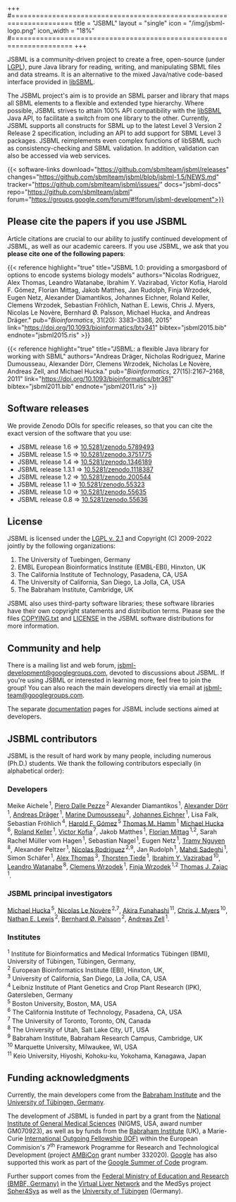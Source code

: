 +++
#=====================================================================
title      = "JSBML"
layout     = "single"
icon       = "/img/jsbml-logo.png"
icon_width = "18%"
#=====================================================================
+++

JSBML is a community-driven project to create a free, open-source (under [LGPL](https://www.gnu.org/licenses/old-licenses/lgpl-2.1.en.html)), pure Java library for reading, writing, and manipulating SBML files and data streams. It is an alternative to the mixed Java/native code-based interface provided in [libSBML](/software/libsbml).

The JSBML project's aim is to provide an SBML parser and library that maps all SBML elements to a flexible and extended type hierarchy. Where possible, JSBML strives to attain 100% API compatibility with the [libSBML](/software/libsbml) Java API, to facilitate a switch from one library to the other. Currently, JSBML supports all constructs for SBML up to the latest Level 3 Version 2 Release 2 specification, including an API to add support for SBML Level 3 packages. JSBML reimplements even complex functions of libSBML such as consistency-checking and SBML validation. In addition, validation can also be accessed via web services.

{{< software-links download="https://github.com/sbmlteam/jsbml/releases" changes="https://github.com/sbmlteam/jsbml/blob/jsbml-1.5/NEWS.md" tracker="https://github.com/sbmlteam/jsbml/issues/" docs="jsbml-docs" repo="https://github.com/sbmlteam/jsbml" forum="https://groups.google.com/forum/#!forum/jsbml-development">}}


## Please cite the papers if you use JSBML

Article citations are crucial to our ability to justify continued development of JSBML, as well as our academic careers. If you use JSBML, we ask that you **please cite one of the following papers**:

{{< reference highlight="true" title="JSBML 1.0: providing a smorgasbord of options to encode systems biology models" authors="Nicolas Rodriguez, Alex Thomas, Leandro Watanabe, Ibrahim Y. Vazirabad, Victor Kofia, Harold F. Gómez, Florian Mittag, Jakob Matthes, Jan Rudolph, Finja Wrzodek, Eugen Netz, Alexander Diamantikos, Johannes Eichner, Roland Keller, Clemens Wrzodek, Sebastian Fröhlich, Nathan E. Lewis, Chris J. Myers, Nicolas Le Novère, Bernhard Ø. Palsson, Michael Hucka, and Andreas Dräger." pub="_Bioinformatics_, 31(20): 3383–3386, 2015" link="https://doi.org/10.1093/bioinformatics/btv341" bibtex="jsbml2015.bib" endnote="jsbml2015.ris" >}}

{{< reference highlight="true" title="JSBML: a flexible Java library for working with SBML" authors="Andreas Dräger, Nicholas Rodriguez, Marine Dumousseau, Alexander Dörr, Clemens Wrzodek, Nicholas Le Novère, Andreas Zell, and Michael Hucka." pub="_Bioinformatics_, 27(15):2167–2168, 2011" link="https://doi.org/10.1093/bioinformatics/btr361" bibtex="jsbml2011.bib" endnote="jsbml2011.ris" >}}


## Software releases

We provide Zenodo DOIs for specific releases, so that you can cite the exact version of the software that you use:

* JSBML release 1.6   &rArr; [10.5281/zenodo.5789493](https://doi.org/10.5281/zenodo.5789493)
* JSBML release 1.5   &rArr; [10.5281/zenodo.3751775](https://doi.org/10.5281/zenodo.3751775)
* JSBML release 1.4   &rArr; [10.5281/zenodo.1346189](https://doi.org/10.5281/zenodo.1346189)
* JSBML release 1.3.1 &rArr; [10.5281/zenodo.1118387](https://doi.org/10.5281/zenodo.1118387)
* JSBML release 1.2   &rArr; [10.5281/zenodo.200544](http://doi.org/10.5281/zenodo.200544)
* JSBML release 1.1   &rArr; [10.5281/zenodo.55323](http://dx.doi.org/10.5281/zenodo.55323)
* JSBML release 1.0   &rArr; [10.5281/zenodo.55635](http://dx.doi.org/10.5281/zenodo.55635)
* JSBML release 0.8   &rArr; [10.5281/zenodo.55636](http://dx.doi.org/10.5281/zenodo.55636)

## License

JSBML is licensed under the [LGPL v. 2.1](https://www.gnu.org/licenses/old-licenses/lgpl-2.1.en.html) and Copyright (C) 2009-2022 jointly by the following organizations:

1. The University of Tuebingen, Germany
2. EMBL European Bioinformatics Institute (EMBL-EBI), Hinxton, UK
3. The California Institute of Technology, Pasadena, CA, USA
4. The University of California, San Diego, La Jolla, CA, USA
5. The Babraham Institute, Cambridge, UK

JSBML also uses third-party software libraries; these software libraries have their own copyright statements and distribution terms.  Please see the files [COPYING.txt](https://github.com/sbmlteam/jsbml/blob/master/COPYING.txt) and [LICENSE](https://github.com/sbmlteam/jsbml/blob/master/LICENSE) in the JSBML software distributions for more information.


## Community and help

There is a mailing list and web forum, [jsbml-development@googlegroups.com](https://groups.google.com/forum/#!forum/jsbml-development), devoted to discussions about JSBML.  If you're using JSBML or interested in learning more, feel free to join the group!  You can also reach the main developers directly via email at [jsbml-team@googlegroups.com](jsbml-team@googlegroups.com).

The separate [documentation](jsbml-docs) pages for JSBML include sections aimed at developers.


## JSBML contributors

JSBML is the result of hard work by many people, including numerous (Ph.D.) students. We thank the following contributors especially (in alphabetical order):

### Developers

Meike Aichele<span style="font-size: 5pt"> </span><sup>1</sup>,
[Piero Dalle Pezze](https://uk.linkedin.com/in/pdallepezze)<span style="font-size: 5pt"> </span><sup>2</sup>
Alexander Diamantikos<span style="font-size: 5pt"> </span><sup>1</sup>,
[Alexander D&ouml;rr](http://www.cogsys.cs.uni-tuebingen.de/mitarb/doerr/)<span style="font-size: 5pt"> </span><sup>1</sup>,
[Andreas Dr&auml;ger](https://uni-tuebingen.de/en/134053)<span style="font-size: 5pt"> </span><sup>1</sup>,
[Marine Dumousseau](http://www.ebi.ac.uk/about/people/marine-dumousseau/)<span style="font-size: 5pt"> </span><sup>2</sup>,
[Johannes Eichner](http://www.cogsys.cs.uni-tuebingen.de/mitarb/eichner/)<span style="font-size: 5pt"> </span><sup>1</sup>,
Lisa Falk,
Sebastian Fr&ouml;hlich<span style="font-size: 5pt"> </span><sup>4</sup>,
[Harold F. G&oacute;mez](http://www.bu.edu/computationalimmunology/people/harold-gomez/)<span style="font-size: 5pt"> </span><sup>5</sup>
[Thomas M. Hamm](https://uni-tuebingen.de/en/134068)<span style="font-size: 5pt"> </span><sup>1</sup>
[Michael Hucka](http://www.cds.caltech.edu/~mhucka/)<span style="font-size: 5pt"> </span><sup>6</sup>,
[Roland Keller](http://www.cogsys.cs.uni-tuebingen.de/mitarb/keller/)<span style="font-size: 5pt"> </span><sup>1</sup>,
[Victor Kofia](http://kofiav.blogspot.ca)<span style="font-size: 5pt"> </span><sup>7</sup>,
Jakob Matthes<span style="font-size: 5pt"> </span><sup>1</sup>,
[Florian Mittag](http://www.cogsys.cs.uni-tuebingen.de/mitarb/mittag/)<span style="font-size: 5pt"> </span><sup>1,2</sup>,
Sarah Rachel M&uuml;ller vom Hagen<span style="font-size: 5pt"> </span><sup>1</sup>,
Sebastian Nagel<span style="font-size: 5pt"> </span><sup>1</sup>,
Eugen Netz<span style="font-size: 5pt"> </span><sup>1</sup>,
[Tramy Nguyen](https://tramyn.github.io)<span style="font-size: 5pt"> </span><sup>8</sup>,
Alexander Peltzer<span style="font-size: 5pt"> </span><sup>1</sup>,
[Nicolas Rodriguez](https://uk.linkedin.com/in/nicolas-rodriguez-b1640a5)<span style="font-size: 5pt"> </span><sup>2,9</sup>,
Jan Rudolph<span style="font-size: 5pt"> </span><sup>1</sup>,
[Mahdi Sadeghi](https://uni-tuebingen.de/en/153135)<span style="font-size: 5pt"> </span><sup>1</sup>,
Simon Sch&auml;fer<span style="font-size: 5pt"> </span><sup>1</sup>,
[Alex Thomas](http://sbrg.ucsd.edu/researchers/thomas/)<span style="font-size: 5pt"> </span><sup>3</sup>,
[Thorsten Tiede](https://github.com/thortiede)<span style="font-size: 5pt"> </span><sup>1</sup>,
[Ibrahim Y. Vazirabad](http://jsbmlcelldesigner2014.blogspot.com)<span style="font-size: 5pt"> </span><sup>10</sup>,
[Leandro Watanabe](http://lhwatanabe.blogspot.com)<span style="font-size: 5pt"> </span><sup>8</sup>,
[Clemens Wrzodek](http://www.cogsys.cs.uni-tuebingen.de/mitarb/wrzodek/)<span style="font-size: 5pt"> </span><sup>1</sup>,
[Finja Wrzodek](http://www.cogsys.cs.uni-tuebingen.de/mitarb/buechel)<span style="font-size: 5pt"> </span><sup>1,2</sup>
[Thomas J. Zajac](https://github.com/mephenor/)<span style="font-size: 5pt"> </span><sup>1</sup>.


### JSBML principal investigators

[Michael Hucka](http://www.cds.caltech.edu/~mhucka/)<span style="font-size: 5pt"> </span><sup>5</sup>, [Nicolas Le Nov&egrave;re](https://scholar.google.com/citations?user=8zY7k_cAAAAJ)<span style="font-size: 5pt"> </span><sup>2,7</sup>, [Akira Funahashi](http://fun.bio.keio.ac.jp)<span style="font-size: 5pt"> </span><sup>11</sup>, [Chris J. Myers](https://async.ece.utah.edu/Myers/)<span style="font-size: 5pt"> </span><sup>10</sup>, [Nathan E. Lewis](http://lewislab.ucsd.edu/n/)<span style="font-size: 5pt"> </span><sup>2</sup>, [Bernhard &Oslash;. Palsson](https://sbrg.ucsd.edu/researchers/palsson/)<span style="font-size: 5pt"> </span><sup>2</sup>, [Andreas Zell](https://uni-tuebingen.de/en/138703)<span style="font-size: 5pt"> </span><sup>1</sup>.


### Institutes

<sup>1</sup> Institute for Bioinformatics and Medical Informatics T&uuml;bingen (IBMI), University of T&uuml;bingen, T&uuml;bingen, Germany,<br/>
<sup>2</sup> European Bioinformatics Institute (EBI), Hinxton, UK,<br/>
<sup>3</sup> University of California, San Diego, La Jolla, CA, USA<br/>
<sup>4</sup> Leibniz Institute of Plant Genetics and Crop Plant Research (IPK), Gatersleben, Germany<br/>
<sup>5</sup> Boston University, Boston, MA, USA<br/>
<sup>6</sup> The California Institute of Technology, Pasadena, CA, USA<br/>
<sup>7</sup> The University of Toronto, Toronto, ON, Canada<br/>
<sup>8</sup> The University of Utah, Salt Lake City, UT, USA<br/>
<sup>9</sup> Babraham Institute, Babraham Research Campus, Cambridge, UK<br/>
<sup>10</sup> Marquette University, Milwaukee, WI, USA<br/>
<sup>11</sup> Keio University, Hiyoshi, Kohoku-ku, Yokohama, Kanagawa, Japan<br/>


## Funding acknowledgments

Currently, the main developers come from the [Babraham Institute](https://www.babraham.ac.uk) and the [University of T&uuml;bingen, Germany](https://uni-tuebingen.de/en/127116).

The development of JSBML is funded in part by a grant from the [National Institute of General Medical Sciences](http://www.nigms.nih.gov) (NIGMS, USA, award number GM070923), as well as by funds from the [Babraham Institute](https://www.babraham.ac.uk) (UK), a Marie-Curie [International Outgoing Fellowship (IOF)](https://ec.europa.eu/research/mariecurieactions/about-mca/actions/iof/) within the European Commision's 7<sup>th</sup> Framework Programme for Research and Technological Development (project [AMBiCon](https://uni-tuebingen.de/en/134083) grant number 332020). [Google](https://www.google.com) has also supported this work as part of the [Google Summer of Code](https://summerofcode.withgoogle.com) program.

Further support comes from the [Federal Ministry of Education and Research (BMBF, Germany)](https://www.bmbf.de/bmbf/en/) in the [Virtual Liver Network](http://www.virtual-liver.de) and the MedSys project [Spher4Sys](http://www.cogsys.cs.uni-tuebingen.de/forschung/terminiert/spher4sys/) as well as the [University of T&uuml;bingen](https://uni-tuebingen.de/en/) (Germany).
